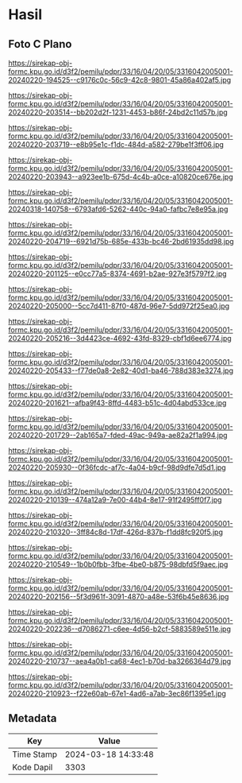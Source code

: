 # Hasil

## Foto C Plano

https://sirekap-obj-formc.kpu.go.id/d3f2/pemilu/pdpr/33/16/04/20/05/3316042005001-20240220-194525--c9176c0c-56c9-42c8-9801-45a86a402af5.jpg

https://sirekap-obj-formc.kpu.go.id/d3f2/pemilu/pdpr/33/16/04/20/05/3316042005001-20240220-203514--bb202d2f-1231-4453-b86f-24bd2c11d57b.jpg

https://sirekap-obj-formc.kpu.go.id/d3f2/pemilu/pdpr/33/16/04/20/05/3316042005001-20240220-203719--e8b95e1c-f1dc-484d-a582-279be1f3ff06.jpg

https://sirekap-obj-formc.kpu.go.id/d3f2/pemilu/pdpr/33/16/04/20/05/3316042005001-20240220-203943--a923ee1b-675d-4c4b-a0ce-a10820ce676e.jpg

https://sirekap-obj-formc.kpu.go.id/d3f2/pemilu/pdpr/33/16/04/20/05/3316042005001-20240318-140758--6793afd6-5262-440c-94a0-fafbc7e8e95a.jpg

https://sirekap-obj-formc.kpu.go.id/d3f2/pemilu/pdpr/33/16/04/20/05/3316042005001-20240220-204719--6921d75b-685e-433b-bc46-2bd61935dd98.jpg

https://sirekap-obj-formc.kpu.go.id/d3f2/pemilu/pdpr/33/16/04/20/05/3316042005001-20240220-201125--e0cc77a5-8374-4691-b2ae-927e3f5797f2.jpg

https://sirekap-obj-formc.kpu.go.id/d3f2/pemilu/pdpr/33/16/04/20/05/3316042005001-20240220-205000--5cc7d411-87f0-487d-96e7-5dd972f25ea0.jpg

https://sirekap-obj-formc.kpu.go.id/d3f2/pemilu/pdpr/33/16/04/20/05/3316042005001-20240220-205216--3d4423ce-4692-43fd-8329-cbf1d6ee6774.jpg

https://sirekap-obj-formc.kpu.go.id/d3f2/pemilu/pdpr/33/16/04/20/05/3316042005001-20240220-205433--f77de0a8-2e82-40d1-ba46-788d383e3274.jpg

https://sirekap-obj-formc.kpu.go.id/d3f2/pemilu/pdpr/33/16/04/20/05/3316042005001-20240220-201621--afba9f43-8ffd-4483-b51c-4d04abd533ce.jpg

https://sirekap-obj-formc.kpu.go.id/d3f2/pemilu/pdpr/33/16/04/20/05/3316042005001-20240220-201729--2ab165a7-fded-49ac-949a-ae82a2f1a994.jpg

https://sirekap-obj-formc.kpu.go.id/d3f2/pemilu/pdpr/33/16/04/20/05/3316042005001-20240220-205930--0f36fcdc-af7c-4a04-b9cf-98d9dfe7d5d1.jpg

https://sirekap-obj-formc.kpu.go.id/d3f2/pemilu/pdpr/33/16/04/20/05/3316042005001-20240220-210139--474a12a9-7e00-44b4-8e17-91f2495ff0f7.jpg

https://sirekap-obj-formc.kpu.go.id/d3f2/pemilu/pdpr/33/16/04/20/05/3316042005001-20240220-210320--3ff84c8d-17df-426d-837b-f1dd8fc920f5.jpg

https://sirekap-obj-formc.kpu.go.id/d3f2/pemilu/pdpr/33/16/04/20/05/3316042005001-20240220-210549--1b0b0fbb-3fbe-4be0-b875-98dbfd5f9aec.jpg

https://sirekap-obj-formc.kpu.go.id/d3f2/pemilu/pdpr/33/16/04/20/05/3316042005001-20240220-202156--5f3d961f-3091-4870-a48e-53f6b45e8636.jpg

https://sirekap-obj-formc.kpu.go.id/d3f2/pemilu/pdpr/33/16/04/20/05/3316042005001-20240220-202236--d7086271-c6ee-4d56-b2cf-5883589e511e.jpg

https://sirekap-obj-formc.kpu.go.id/d3f2/pemilu/pdpr/33/16/04/20/05/3316042005001-20240220-210737--aea4a0b1-ca68-4ec1-b70d-ba3266364d79.jpg

https://sirekap-obj-formc.kpu.go.id/d3f2/pemilu/pdpr/33/16/04/20/05/3316042005001-20240220-210923--f22e60ab-67e1-4ad6-a7ab-3ec86f1395e1.jpg


## Metadata

| Key        | Value               |
| ---------- | ------------------- |
| Time Stamp | 2024-03-18 14:33:48 |
| Kode Dapil | 3303                |



